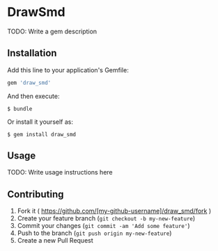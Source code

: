 # DrawSmd

TODO: Write a gem description

## Installation

Add this line to your application's Gemfile:

```ruby
gem 'draw_smd'
```

And then execute:

    $ bundle

Or install it yourself as:

    $ gem install draw_smd

## Usage

TODO: Write usage instructions here

## Contributing

1. Fork it ( https://github.com/[my-github-username]/draw_smd/fork )
2. Create your feature branch (`git checkout -b my-new-feature`)
3. Commit your changes (`git commit -am 'Add some feature'`)
4. Push to the branch (`git push origin my-new-feature`)
5. Create a new Pull Request
